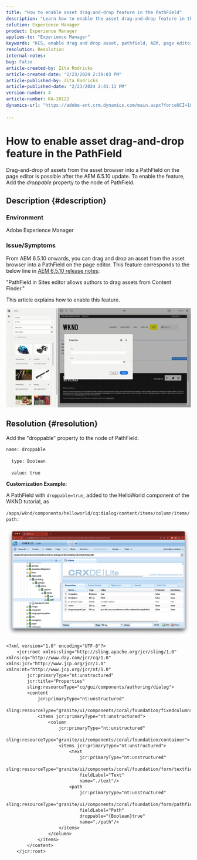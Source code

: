```yaml
---
title: "How to enable asset drag-and-drop feature in the PathField"
description: "Learn how to enable the asset drag-and-drop feature in the PathField on the page editor."
solution: Experience Manager
product: Experience Manager
applies-to: "Experience Manager"
keywords: "KCS, enable drag and drop asset, pathfield, AEM, page editor"
resolution: Resolution
internal-notes: 
bug: False
article-created-by: Zita Rodricks
article-created-date: "2/23/2024 2:39:03 PM"
article-published-by: Zita Rodricks
article-published-date: "2/23/2024 2:41:11 PM"
version-number: 4
article-number: KA-20122
dynamics-url: "https://adobe-ent.crm.dynamics.com/main.aspx?forceUCI=1&pagetype=entityrecord&etn=knowledgearticle&id=dfd82d44-59d2-ee11-9079-6045bd0061cb"

---
```

# How to enable asset drag-and-drop feature in the PathField


Drag-and-drop of assets from the asset browser into a PathField on the page editor is possible after the AEM 6.5.10 update. To enable the feature, Add the *droppable* property to the node of PathField.

## Description {#description}


### Environment

Adobe Experience Manager

### Issue/Symptoms

From AEM 6.5.10 onwards, you can drag and drop an asset from the asset browser into a PathField on the page editor. This feature corresponds to the below line in [AEM 6.5.10 release notes](https://experienceleague.adobe.com/docs/experience-manager-65/content/release-notes/service-pack/6-5-10.html?lang=en):

"PathField in Sites editor allows authors to drag assets from Content Finder."

This article explains how to enable this feature.

![](assets/___e0d82d44-59d2-ee11-9079-6045bd0061cb___.gif)


## Resolution {#resolution}


Add the "droppable" property to the node of PathField.


```
name: droppable

  type: Boolean

  value: true
```


<b>Customization Example:</b>

A PathField with `droppable=true`, added to the HelloWorld component of the WKND tutorial, as

`/apps/wknd/components/helloworld/cq:dialog/content/items/column/items/path:`

![](assets/6106400f-2b07-ed11-82e4-00224808e483.png)


```
<?xml version="1.0" encoding="UTF-8"?>
    <jcr:root xmlns:sling="http://sling.apache.org/jcr/sling/1.0" xmlns:cq="http://www.day.com/jcr/cq/1.0" xmlns:jcr="http://www.jcp.org/jcr/1.0" xmlns:nt="http://www.jcp.org/jcr/nt/1.0"
        jcr:primaryType="nt:unstructured"
        jcr:title="Properties"
        sling:resourceType="cq/gui/components/authoring/dialog">
        <content
            jcr:primaryType="nt:unstructured"
            sling:resourceType="granite/ui/components/coral/foundation/fixedcolumns">
            <items jcr:primaryType="nt:unstructured">
                <column
                    jcr:primaryType="nt:unstructured"
                    sling:resourceType="granite/ui/components/coral/foundation/container">
                    <items jcr:primaryType="nt:unstructured">
                        <text
                            jcr:primaryType="nt:unstructured"
                            sling:resourceType="granite/ui/components/coral/foundation/form/textfield"
                            fieldLabel="Text"
                            name="./text"/>
                        <path
                            jcr:primaryType="nt:unstructured"
                            sling:resourceType="granite/ui/components/coral/foundation/form/pathfield"
                            fieldLabel="Path"
                            droppable="{Boolean}true"
                            name="./path"/>
                    </items>
                </column>
            </items>
        </content>
    </jcr:root>
```

